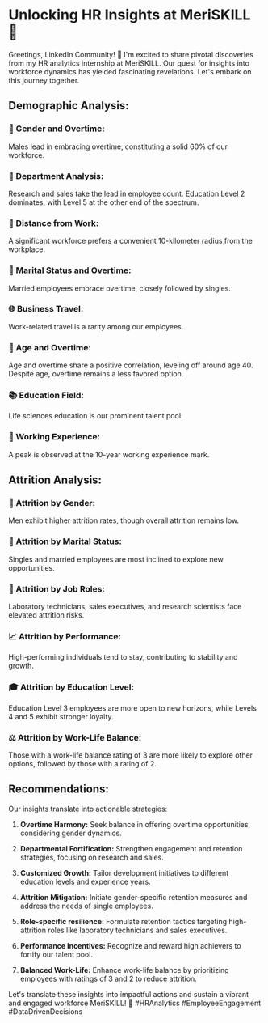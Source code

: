 # Unlocking HR Insights at MeriSKILL 🌟

Greetings, LinkedIn Community! 🚀 I'm excited to share pivotal discoveries from my HR analytics internship at MeriSKILL. Our quest for insights into workforce dynamics has yielded fascinating revelations. Let's embark on this journey together.

## Demographic Analysis:

### 👥 Gender and Overtime:
Males lead in embracing overtime, constituting a solid 60% of our workforce.
  
### 🏢 Department Analysis:
Research and sales take the lead in employee count.
Education Level 2 dominates, with Level 5 at the other end of the spectrum.

### 🏡 Distance from Work:
A significant workforce prefers a convenient 10-kilometer radius from the workplace.

### 💑 Marital Status and Overtime:
Married employees embrace overtime, closely followed by singles.

### 🌐 Business Travel:
Work-related travel is a rarity among our employees.

### 🎂 Age and Overtime:
Age and overtime share a positive correlation, leveling off around age 40. Despite age, overtime remains a less favored option.

### 📚 Education Field:
Life sciences education is our prominent talent pool.

### 📅 Working Experience:
A peak is observed at the 10-year working experience mark.

## Attrition Analysis:

### 🚀 Attrition by Gender:
Men exhibit higher attrition rates, though overall attrition remains low.

### 💍 Attrition by Marital Status:
Singles and married employees are most inclined to explore new opportunities.

### 🔬 Attrition by Job Roles:
Laboratory technicians, sales executives, and research scientists face elevated attrition risks.

### 📈 Attrition by Performance:
High-performing individuals tend to stay, contributing to stability and growth.

### 🎓 Attrition by Education Level:
Education Level 3 employees are more open to new horizons, while Levels 4 and 5 exhibit stronger loyalty.

### ⚖️ Attrition by Work-Life Balance:
Those with a work-life balance rating of 3 are more likely to explore other options, followed by those with a rating of 2.

## Recommendations:

Our insights translate into actionable strategies:

1. **Overtime Harmony:**
   Seek balance in offering overtime opportunities, considering gender dynamics.

2. **Departmental Fortification:**
   Strengthen engagement and retention strategies, focusing on research and sales.

3. **Customized Growth:**
   Tailor development initiatives to different education levels and experience years.

4. **Attrition Mitigation:**
   Initiate gender-specific retention measures and address the needs of single employees.

5. **Role-specific resilience:**
   Formulate retention tactics targeting high-attrition roles like laboratory technicians and sales executives.

6. **Performance Incentives:**
   Recognize and reward high achievers to fortify our talent pool.

7. **Balanced Work-Life:**
   Enhance work-life balance by prioritizing employees with ratings of 3 and 2 to reduce attrition.

Let's translate these insights into impactful actions and sustain a vibrant and engaged workforce MeriSKILL! 🙌 #HRAnalytics #EmployeeEngagement #DataDrivenDecisions
